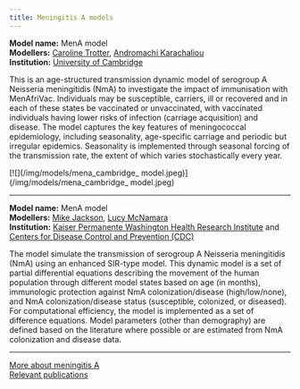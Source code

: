```yaml
---
title: Meningitis A models
---
```


**Model name:** MenA model    
**Modellers:** [Caroline Trotter](http://www.infectiousdisease.cam.ac.uk/directory/clt56@cam.ac.uk), [Andromachi Karachaliou](http://www.vet.cam.ac.uk/directory/karachaliou)   
**Institution:** [University of Cambridge](https://www.cam.ac.uk/)

This is an age-structured transmission dynamic model of serogroup A Neisseria meningitidis (NmA) to investigate the impact of immunisation with MenAfriVac. Individuals may be susceptible, carriers, ill or recovered and in each of these states be vaccinated or unvaccinated, with vaccinated individuals having lower risks of infection (carriage acquisition) and disease. The model captures the key features of meningococcal epidemiology, including seasonality, age-specific carriage and periodic but irregular epidemics. Seasonality is implemented through seasonal forcing of the transmission rate, the extent of which varies stochastically every year.    

[![](/img/models/mena_cambridge_ model.jpeg)](/img/models/mena_cambridge_ model.jpeg)        
    
---    

<div id="cdc"></div>

**Model name:** MenA model    
**Modellers:** [Mike Jackson](https://www.kpwashingtonresearch.org/our-research/our-scientists/jackson-michael-l/), [Lucy McNamara](https://www.linkedin.com/in/lucy-mcnamara-958b1026/)   
**Institution:** [Kaiser Permanente Washington Health Research Institute](https://www.kpwashingtonresearch.org/) and [Centers for Disease Control and Prevention (CDC)](https://www.cdc.gov/)

The model simulate the transmission of serogroup A Neisseria meningitidis (NmA) using an enhanced SIR-type model. This dynamic model is a set of partial differential equations describing the movement of the human population through different model states based on age (in months), immunologic protection against NmA colonization/disease (high/low/none), and NmA colonization/disease status (susceptible, colonized, or diseased). For computational efficiency, the model is implemented as a set of difference equations. Model parameters (other than demography) are defined based on the literature where possible or are estimated from NmA colonization and disease data.   

---

[More about meningitis A](/diseases/men-a)  
[Relevant publications](/publications#men-a)
